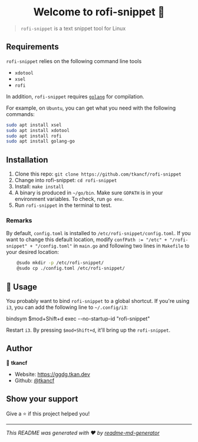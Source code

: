 <h1 align="center">Welcome to rofi-snippet 👋</h1>
<p>
</p>

> `rofi-snippet` is a text snippet tool for Linux

## Requirements

`rofi-snippet` relies on the following command line tools

- `xdotool`
- `xsel`
- `rofi`

In addition, `rofi-snippet` requires [`golang`](https://go.dev/) for compilation.

For example, on `Ubuntu`, you can get what you need with the following commands:

```bash
sudo apt install xsel
sudo apt install xdotool
sudo apt install rofi
sudo apt install golang-go
```

## Installation

1. Clone this repo: `git clone https://github.com/tkancf/rofi-snippet`
2. Change into rofi-snippet: `cd rofi-snippet`
3. Install: `make install`
4. A binary is produced in `~/go/bin`. Make sure `GOPATH` is in your environment variables. To check, run `go env`.
5. Run `rofi-snippet` in the terminal to test.

### Remarks

By default, `config.toml` is installed to `/etc/rofi-snippet/config.toml`. If you want to change this default location, modify `confPath := "/etc" + "/rofi-snippet" + "/config.toml"` in `main.go` and following two lines in `Makefile` to your desired location:

```sh
    @sudo mkdir -p /etc/rofi-snippet/
    @sudo cp ./config.toml /etc/rofi-snippet/
```

## 🚀 Usage

You probably want to bind `rofi-snippet` to a global shortcut. If you're using `i3`, you can add the following line to `~/.config/i3`:

bindsym $mod+Shift+d exec --no-startup-id "rofi-snippet"

Restart `i3`. By pressing `$mod+Shift+d`, it'll bring up the `rofi-snippet`.

## Author

👤 **tkancf**

* Website: https://ggdg.tkan.dev
* Github: [@tkancf](https://github.com/tkancf)

## Show your support

Give a ⭐️ if this project helped you!

---

_This README was generated with ❤️ by [readme-md-generator](https://github.com/kefranabg/readme-md-generator)_

